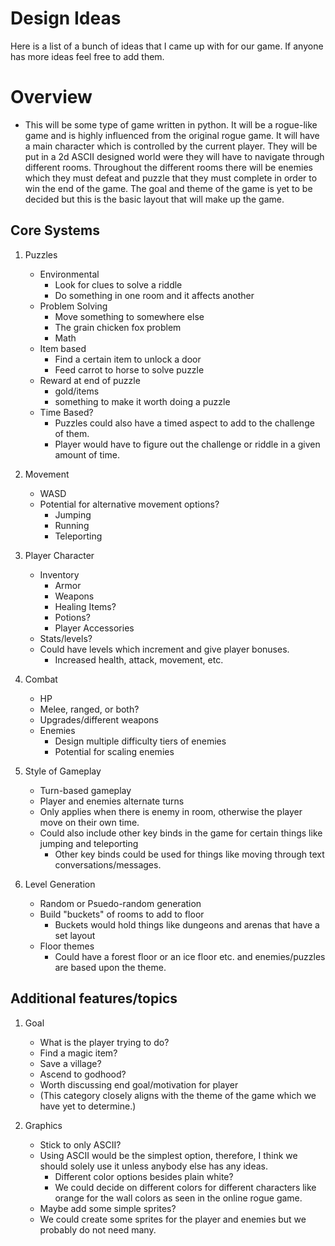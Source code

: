 # Design Ideas

Here is a list of a bunch of ideas that I came up with for our game. If anyone has more ideas feel free to add them.

# Overview
  * This will be some type of game written in python. It will be a rogue-like game and is highly influenced from the original rogue game. It will have a main character which is controlled by the current player. They will be put in a 2d ASCII designed world were they will have to navigate through different rooms. Throughout the different rooms there will be enemies which they must defeat and puzzle that they must complete in order to win the end of the game. The goal and theme of the game is yet to be decided but this is the basic layout that will make up the game.

## Core Systems

1. Puzzles
   * Environmental
     * Look for clues to solve a riddle
     * Do something in one room and it affects another
   * Problem Solving
     * Move something to somewhere else
     * The grain chicken fox problem
     * Math
   * Item based
     * Find a certain item to unlock a door
     * Feed carrot to horse to solve puzzle
   * Reward at end of puzzle
     * gold/items
     * something to make it worth doing a puzzle
   * Time Based?
     * Puzzles could also have a timed aspect to add to the challenge of them.
     * Player would have to figure out the challenge or riddle in a given amount of time.

2. Movement
   * WASD
   * Potential for alternative movement options?
     * Jumping
     * Running
     * Teleporting

3. Player Character
   * Inventory
     * Armor
     * Weapons
     * Healing Items?
     * Potions?
     * Player Accessories
   * Stats/levels?
   * Could have levels which increment and give player bonuses.
     * Increased health, attack, movement, etc.

4. Combat
   * HP
   * Melee, ranged, or both?
   * Upgrades/different weapons
   * Enemies
     * Design multiple difficulty tiers of enemies
     * Potential for scaling enemies

5. Style of Gameplay
   * Turn-based gameplay
   * Player and enemies alternate turns
   * Only applies when there is enemy in room, otherwise the player move on their own time.
   * Could also include other key binds in the game for certain things like jumping and teleporting
     * Other key binds could be used for things like moving through text conversations/messages.

6. Level Generation
   * Random or Psuedo-random generation
   * Build "buckets" of rooms to add to floor
     * Buckets would hold things like dungeons and arenas that have a set layout
   * Floor themes
     * Could have a forest floor or an ice floor etc. and enemies/puzzles are based upon the theme.

## Additional features/topics

1. Goal
   * What is the player trying to do?
   * Find a magic item?
   * Save a village?
   * Ascend to godhood?
   * Worth discussing end goal/motivation for player
   - (This category closely aligns with the theme of the game which we have yet to determine.)

2. Graphics
   * Stick to only ASCII?
   - Using ASCII would be the simplest option, therefore, I think we should solely use it unless anybody else has any ideas.
     * Different color options besides plain white?
     - We could decide on different colors for different characters like orange for the wall colors as seen in the online rogue game.
   * Maybe add some simple sprites?
   - We could create some sprites for the player and enemies but we probably do not need many.
